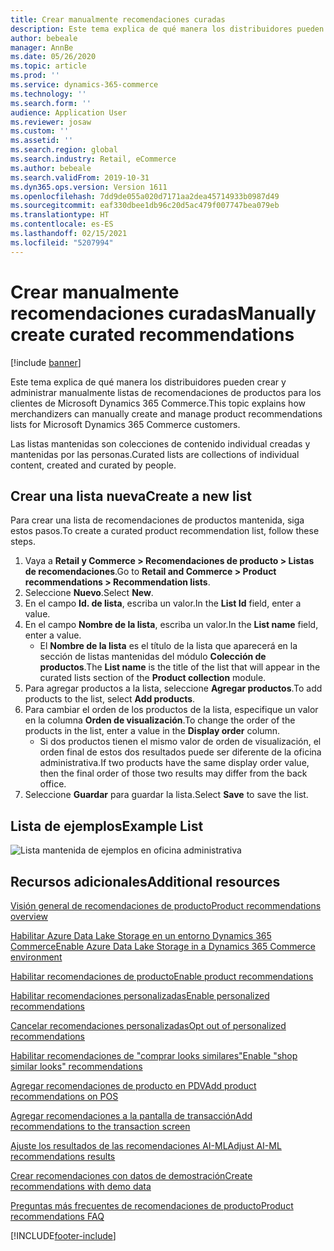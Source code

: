 ```yaml
---
title: Crear manualmente recomendaciones curadas
description: Este tema explica de qué manera los distribuidores pueden crear y administrar manualmente listas de productos para los clientes de Microsoft Dynamics 365 Commerce.
author: bebeale
manager: AnnBe
ms.date: 05/26/2020
ms.topic: article
ms.prod: ''
ms.service: dynamics-365-commerce
ms.technology: ''
ms.search.form: ''
audience: Application User
ms.reviewer: josaw
ms.custom: ''
ms.assetid: ''
ms.search.region: global
ms.search.industry: Retail, eCommerce
ms.author: bebeale
ms.search.validFrom: 2019-10-31
ms.dyn365.ops.version: Version 1611
ms.openlocfilehash: 7dd9de055a020d7171aa2dea45714933b0987d49
ms.sourcegitcommit: eaf330dbee1db96c20d5ac479f007747bea079eb
ms.translationtype: HT
ms.contentlocale: es-ES
ms.lasthandoff: 02/15/2021
ms.locfileid: "5207994"
---
```

# <a name="manually-create-curated-recommendations"></a><span data-ttu-id="56ff7-103">Crear manualmente recomendaciones curadas</span><span class="sxs-lookup"><span data-stu-id="56ff7-103">Manually create curated recommendations</span></span>

[!include [banner](includes/banner.md)]

<span data-ttu-id="56ff7-104">Este tema explica de qué manera los distribuidores pueden crear y administrar manualmente listas de recomendaciones de productos para los clientes de Microsoft Dynamics 365 Commerce.</span><span class="sxs-lookup"><span data-stu-id="56ff7-104">This topic explains how merchandizers can manually create and manage product recommendations lists for Microsoft Dynamics 365 Commerce customers.</span></span>

<span data-ttu-id="56ff7-105">Las listas mantenidas son colecciones de contenido individual creadas y mantenidas por las personas.</span><span class="sxs-lookup"><span data-stu-id="56ff7-105">Curated lists are collections of individual content, created and curated by people.</span></span>  

## <a name="create-a-new-list"></a><span data-ttu-id="56ff7-106">Crear una lista nueva</span><span class="sxs-lookup"><span data-stu-id="56ff7-106">Create a new list</span></span>

<span data-ttu-id="56ff7-107">Para crear una lista de recomendaciones de productos mantenida, siga estos pasos.</span><span class="sxs-lookup"><span data-stu-id="56ff7-107">To create a curated product recommendation list, follow these steps.</span></span>

1. <span data-ttu-id="56ff7-108">Vaya a **Retail y Commerce &gt; Recomendaciones de producto &gt; Listas de recomendaciones**.</span><span class="sxs-lookup"><span data-stu-id="56ff7-108">Go to **Retail and Commerce &gt; Product recommendations &gt; Recommendation lists**.</span></span>
1. <span data-ttu-id="56ff7-109">Seleccione **Nuevo**.</span><span class="sxs-lookup"><span data-stu-id="56ff7-109">Select **New**.</span></span>
1. <span data-ttu-id="56ff7-110">En el campo **Id. de lista**, escriba un valor.</span><span class="sxs-lookup"><span data-stu-id="56ff7-110">In the **List Id** field, enter a value.</span></span>
1. <span data-ttu-id="56ff7-111">En el campo **Nombre de la lista**, escriba un valor.</span><span class="sxs-lookup"><span data-stu-id="56ff7-111">In the **List name** field, enter a value.</span></span>
    - <span data-ttu-id="56ff7-112">El **Nombre de la lista** es el título de la lista que aparecerá en la sección de listas mantenidas del módulo **Colección de productos**.</span><span class="sxs-lookup"><span data-stu-id="56ff7-112">The **List name** is the title of the list that will appear in the curated lists section of the **Product collection** module.</span></span>
1. <span data-ttu-id="56ff7-113">Para agregar productos a la lista, seleccione **Agregar productos**.</span><span class="sxs-lookup"><span data-stu-id="56ff7-113">To add products to the list, select **Add products**.</span></span>
1. <span data-ttu-id="56ff7-114">Para cambiar el orden de los productos de la lista, especifique un valor en la columna **Orden de visualización**.</span><span class="sxs-lookup"><span data-stu-id="56ff7-114">To change the order of the products in the list, enter a value in the **Display order** column.</span></span>
    - <span data-ttu-id="56ff7-115">Si dos productos tienen el mismo valor de orden de visualización, el orden final de estos dos resultados puede ser diferente de la oficina administrativa.</span><span class="sxs-lookup"><span data-stu-id="56ff7-115">If two products have the same display order value, then the final order of those two results may differ from the back office.</span></span>
1. <span data-ttu-id="56ff7-116">Seleccione **Guardar** para guardar la lista.</span><span class="sxs-lookup"><span data-stu-id="56ff7-116">Select **Save** to save the list.</span></span>

## <a name="example-list"></a><span data-ttu-id="56ff7-117">Lista de ejemplos</span><span class="sxs-lookup"><span data-stu-id="56ff7-117">Example List</span></span>

![Lista mantenida de ejemplos en oficina administrativa](./media/examplecuratedrecolist.png)

## <a name="additional-resources"></a><span data-ttu-id="56ff7-119">Recursos adicionales</span><span class="sxs-lookup"><span data-stu-id="56ff7-119">Additional resources</span></span>

[<span data-ttu-id="56ff7-120">Visión general de recomendaciones de producto</span><span class="sxs-lookup"><span data-stu-id="56ff7-120">Product recommendations overview</span></span>](product-recommendations.md)

[<span data-ttu-id="56ff7-121">Habilitar Azure Data Lake Storage en un entorno Dynamics 365 Commerce</span><span class="sxs-lookup"><span data-stu-id="56ff7-121">Enable Azure Data Lake Storage in a Dynamics 365 Commerce environment</span></span>](enable-adls-environment.md)

[<span data-ttu-id="56ff7-122">Habilitar recomendaciones de producto</span><span class="sxs-lookup"><span data-stu-id="56ff7-122">Enable product recommendations</span></span>](enable-product-recommendations.md)

[<span data-ttu-id="56ff7-123">Habilitar recomendaciones personalizadas</span><span class="sxs-lookup"><span data-stu-id="56ff7-123">Enable personalized recommendations</span></span>](personalized-recommendations.md)

[<span data-ttu-id="56ff7-124">Cancelar recomendaciones personalizadas</span><span class="sxs-lookup"><span data-stu-id="56ff7-124">Opt out of personalized recommendations</span></span>](personalization-gdpr.md)

[<span data-ttu-id="56ff7-125">Habilitar recomendaciones de "comprar looks similares"</span><span class="sxs-lookup"><span data-stu-id="56ff7-125">Enable "shop similar looks" recommendations</span></span>](shop-similar-looks.md)

[<span data-ttu-id="56ff7-126">Agregar recomendaciones de producto en PDV</span><span class="sxs-lookup"><span data-stu-id="56ff7-126">Add product recommendations on POS</span></span>](product.md)

[<span data-ttu-id="56ff7-127">Agregar recomendaciones a la pantalla de transacción</span><span class="sxs-lookup"><span data-stu-id="56ff7-127">Add recommendations to the transaction screen</span></span>](add-recommendations-control-pos-screen.md)

[<span data-ttu-id="56ff7-128">Ajuste los resultados de las recomendaciones AI-ML</span><span class="sxs-lookup"><span data-stu-id="56ff7-128">Adjust AI-ML recommendations results</span></span>](modify-product-recommendation-results.md)

[<span data-ttu-id="56ff7-129">Crear recomendaciones con datos de demostración</span><span class="sxs-lookup"><span data-stu-id="56ff7-129">Create recommendations with demo data</span></span>](product-recommendations-demo-data.md)

[<span data-ttu-id="56ff7-130">Preguntas más frecuentes de recomendaciones de producto</span><span class="sxs-lookup"><span data-stu-id="56ff7-130">Product recommendations FAQ</span></span>](faq-recommendations.md)


[!INCLUDE[footer-include](../includes/footer-banner.md)]